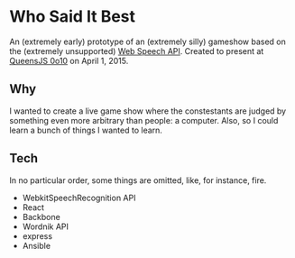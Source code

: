 # Who Said It Best

An (extremely early) prototype of an (extremely silly) gameshow based on the (extremely unsupported) [Web Speech API](https://dvcs.w3.org/hg/speech-api/raw-file/tip/speechapi.html). Created to present at [QueensJS 0o10](http://www.meetup.com/QueensJS/events/220945990/) on April 1, 2015.

## Why

I wanted to create a live game show where the constestants are judged by something even more arbitrary than people: a computer. Also, so I could learn a bunch of things I wanted to learn.

## Tech

In no particular order, some things are omitted, like, for instance, fire.

* WebkitSpeechRecognition API
* React
* Backbone
* Wordnik API
* express
* Ansible



